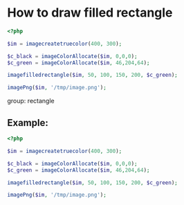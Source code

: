 # How to draw filled rectangle

```php
<?php

$im = imagecreatetruecolor(400, 300);

$c_black = imageColorAllocate($im, 0,0,0);
$c_green = imageColorAllocate($im, 46,204,64);

imagefilledrectangle($im, 50, 100, 150, 200, $c_green);

imagePng($im, '/tmp/image.png');
```


group: rectangle

## Example: 
```php
<?php

$im = imagecreatetruecolor(400, 300);

$c_black = imageColorAllocate($im, 0,0,0);
$c_green = imageColorAllocate($im, 46,204,64);

imagefilledrectangle($im, 50, 100, 150, 200, $c_green);

imagePng($im, '/tmp/image.png');
```

